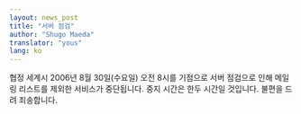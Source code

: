 ```yaml
---
layout: news_post
title: "서버 점검"
author: "Shugo Maeda"
translator: "yous"
lang: ko
---
```


협정 세계시 2006년 8월 30일(수요일) 오전 8시를 기점으로 서버 점검으로 인해
메일링 리스트를 제외한 서비스가 중단됩니다. 중지 시간은 한두 시간일 것입니다.
불편을 드려 죄송합니다.

